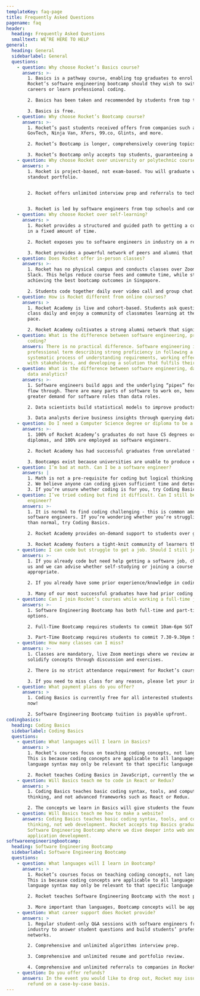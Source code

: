 ```yaml
---
templateKey: faq-page
title: Frequently Asked Questions
pagename: faq
header:
  heading: Frequently Asked Questions
  smalltext: WE’RE HERE TO HELP
general:
  heading: General
  sidebarlabel: General
  questions:
    - question: Why choose Rocket’s Basics course?
      answers: >-
        1. Basics is a pathway course, enabling top graduates to enrol in
        Rocket’s software engineering bootcamp should they wish to switch
        careers or learn professional coding.

        2. Basics has been taken and recommended by students from top tech companies such as Facebook, Stripe, Grab, Shopee, Rakuten, Ninja Van, McKinsey, and more.

        3. Basics is free.
    - question: Why choose Rocket’s Bootcamp course?
      answers: >-
        1. Rocket’s past students received offers from companies such as
        GovTech, Ninja Van, Xfers, 99.co, Glints, and more.

        2. Rocket’s Bootcamp is longer, comprehensively covering topics in frontend, backend, cloud, and algorithms that other bootcamps typically skim over, resulting in a more standout portfolio.

        3. Rocket’s Bootcamp only accepts top students, guaranteeing a strong network of classmates and alumni.
    - question: Why choose Rocket over university or polytechnic courses?
      answers: >
        1. Rocket is project-based, not exam-based. You will graduate with a
        standout portfolio.


        2. Rocket offers unlimited interview prep and referrals to tech companies, often overlooked by academic programmes.


        3. Rocket is led by software engineers from top schools and companies such as Stanford, Cambridge and Facebook that have strong connections to the tech industry.
    - question: Why choose Rocket over self-learning?
      answers: >
        1. Rocket provides a structured and guided path to getting a coding job
        in a fixed amount of time.

        2. Rocket exposes you to software engineers in industry on a regular basis to grow your network.

        3. Rocket provides a powerful network of peers and alumni that you can draw on for your future career.
    - question: Does Rocket offer in-person classes?
      answers: >-
        1. Rocket has no physical campus and conducts classes over Zoom and
        Slack. This helps reduce course fees and commute time, while still
        achieving the best bootcamp outcomes in Singapore.

        2. Students code together daily over video call and group chat. There are fewer than 10 students per instructor, enabling interactive classes where students ask questions and get feedback.
    - question: How is Rocket different from online courses?
      answers: >
        1. Rocket Academy is live and cohort-based. Students ask questions in
        class daily and enjoy a community of classmates learning at the same
        pace.

        2. Rocket Academy cultivates a strong alumni network that significantly helps graduates with their careers.
    - question: What is the difference between software engineering, programming, and
        coding?
      answers: There is no practical difference. Software engineering is a
        professional term describing strong proficiency in following a
        systematic process of understanding requirements, working effectively
        with stakeholders, and developing a solution that fulfils their needs.
    - question: What is the difference between software engineering, data science, and
        data analytics?
      answers: >-
        1. Software engineers build apps and the underlying “pipes” for data to
        flow through. There are many parts of software to work on, hence the
        greater demand for software roles than data roles.

        2. Data scientists build statistical models to improve products, for example to make spam classifications, product recommendations, or match drivers and riders. Data scientists typically do the math, and software engineers build the product.

        3. Data analysts derive business insights through querying data and generating reports. This is typically a less skill-intensive job that more people can do, hence there is a comparatively lower average compensation and job security than software engineer and data scientist roles.
    - question: Do I need a Computer Science degree or diploma to be a software engineer?
      answers: >-
        1. 100% of Rocket Academy’s graduates do not have CS degrees or
        diplomas, and 100% are employed as software engineers.

        2. Rocket Academy has had successful graduates from unrelated fields like cooking and horse racing.

        3. Bootcamps exist because universities are unable to produce enough engineers. Companies will hire great engineers, regardless of professional qualifications.
    - question: I’m bad at math. Can I be a software engineer?
      answers: |
        1. Math is not a pre-requisite for coding but logical thinking is.
        2. We believe anyone can coding given sufficient time and determination.
        3. If you’re unsure whether coding is for you, try Coding Basics!
    - question: I’ve tried coding but find it difficult. Can I still be a software
        engineer?
      answers: >-
        1. It is normal to find coding challenging - this is common among all
        software engineers. If you’re wondering whether you’re struggling more
        than normal, try Coding Basics.

        2. Rocket Academy provides on-demand support to students over group chat. We ask students to ask for help if they’re stuck for longer than 15 minutes, such that they do not spend too much time on relatively straightforward problems.

        3. Rocket Academy fosters a tight-knit community of learners that help each other. You will always have peers working through the same material that you can work together with and get help from. With time, you will learn.
    - question: I can code but struggle to get a job. Should I still join Rocket Academy?
      answers: >-
        1. If you already code but need help getting a software job, chat with
        us and we can advise whether self-studying or joining a course is
        appropriate.

        2. If you already have some prior experience/knowledge in coding and would like to join Rocket's Bootcamp program, we may waive the Coding Basics requirement - reach out to us at hello at rocketacademy.co to find out more!

        3. Many of our most successful graduates have had prior coding experience before joining Rocket. Our Software Engineering Bootcamp then provided them with the conceptual foundations, interview prep, and professional network they needed to complete their career switch.
    - question: Can I join Rocket’s courses while working a full-time job?
      answers: >-
        1. Software Engineering Bootcamp has both full-time and part-time
        options.

        2. Full-Time Bootcamp requires students to commit 10am-6pm SGT Mon-Fri for 24 weeks. We discourage working a full-time job while enrolled in the full-time Bootcamp.

        3. Part-Time Bootcamp requires students to commit 7.30-9.30pm SGT Tuesday evenings, and 10am-12pm SGT Saturday mornings, with roughly 20 hours of work per week for 48 weeks.
    - question: How many classes can I miss?
      answers: >-
        1. Classes are mandatory, live Zoom meetings where we review and
        solidify concepts through discussion and exercises.

        2. There is no strict attendance requirement for Rocket’s courses, but students who are not performing will be removed from their course.

        3. If you need to miss class for any reason, please let your instructor know ahead of time.
    - question: What payment plans do you offer?
      answers: >
        1. Coding Basics is currently free for all interested students. Apply
        now!

        2. Software Engineering Bootcamp tuition is payable upfront.
codingbasics:
  heading: Coding Basics
  sidebarlabel: Coding Basics
  questions:
    - question: What languages will I learn in Basics?
      answers: >
        1. Rocket’s courses focus on teaching coding concepts, not languages.
        This is because coding concepts are applicable to all languages, but
        language syntax may only be relevant to that specific language.

        2. Rocket teaches Coding Basics in JavaScript, currently the world’s most popular language. Basics coding concepts are relevant to almost all programming languages used today.
    - question: Will Basics teach me to code in React or Redux?
      answers: >
        1. Coding Basics teaches basic coding syntax, tools, and computational
        thinking, and not advanced frameworks such as React or Redux.

        2. The concepts we learn in Basics will give students the foundation to better harness frameworks such as React or Redux during Software Engineering Bootcamp.
    - question: Will Basics teach me how to make a website?
      answers: Coding Basics teaches basic coding syntax, tools, and computational
        thinking, not web development. Rocket accepts top Basics graduates to
        Software Engineering Bootcamp where we dive deeper into web and general
        application development.
softwareengineeringbootcamp:
  heading: Software Engineering Bootcamp
  sidebarlabel: Software Engineering Bootcamp
  questions:
    - question: What languages will I learn in Bootcamp?
      answers: >
        1. Rocket’s courses focus on teaching coding concepts, not languages.
        This is because coding concepts are applicable to all languages, but
        language syntax may only be relevant to that specific language.

        2. Rocket teaches Software Engineering Bootcamp with the most popular languages and frameworks such as JavaScript, Python, SQL, Bash, Express, and React.

        3. More important than languages, Bootcamp concepts will be applicable to almost all languages, frameworks, and apps.
    - question: What career support does Rocket provide?
      answers: >
        1. Regular student-only Q&A sessions with software engineers from
        industry to answer student questions and build students’ professional
        networks.

        2. Comprehensive and unlimited algorithms interview prep.

        3. Comprehensive and unlimited resume and portfolio review.

        4. Comprehensive and unlimited referrals to companies in Rocket Academy’s network (most tech companies in Singapore so far). Rocket Academy only accepts high-performing Coding Basics students to Software Engineering Bootcamp, and companies trust that Rocket attracts and produces top talent.
    - question: Do you offer refunds?
      answers: In the event you would like to drop out, Rocket may issue a pro-rated
        refund on a case-by-case basis.
---
```

